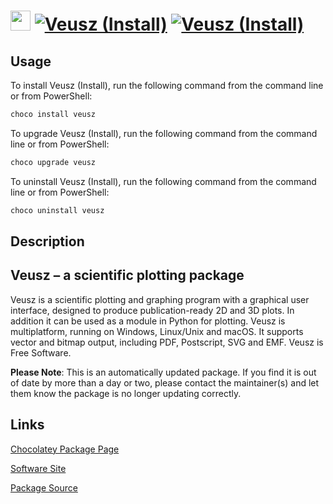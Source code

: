 ﻿# <img src="https://cdn.jsdelivr.net/gh/mkevenaar/chocolatey-packages@97a2d35fa32f3cd0d4ebd0eb163ff267dc12c298/icons/veusz.png" width="32" height="32"/> [![Veusz (Install)](https://img.shields.io/chocolatey/v/veusz.svg?label=Veusz+(Install))](https://community.chocolatey.org/packages/veusz) [![Veusz (Install)](https://img.shields.io/chocolatey/dt/veusz.svg)](https://community.chocolatey.org/packages/veusz)

## Usage

To install Veusz (Install), run the following command from the command line or from PowerShell:

```powershell
choco install veusz
```

To upgrade Veusz (Install), run the following command from the command line or from PowerShell:

```powershell
choco upgrade veusz
```

To uninstall Veusz (Install), run the following command from the command line or from PowerShell:

```powershell
choco uninstall veusz
```

## Description

## Veusz – a scientific plotting package

Veusz is a scientific plotting and graphing program with a graphical user interface, designed to produce publication-ready 2D and 3D plots. In addition it can be used as a module in Python for plotting. Veusz is multiplatform, running on Windows, Linux/Unix and macOS. It supports vector and bitmap output, including PDF, Postscript, SVG and EMF. Veusz is Free Software.

**Please Note**: This is an automatically updated package. If you find it is
out of date by more than a day or two, please contact the maintainer(s) and
let them know the package is no longer updating correctly.


## Links

[Chocolatey Package Page](https://community.chocolatey.org/packages/veusz)

[Software Site](https://veusz.github.io/)

[Package Source](https://github.com/mkevenaar/chocolatey-packages/tree/master/automatic/veusz)

